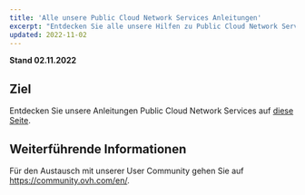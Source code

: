 ```yaml
---
title: 'Alle unsere Public Cloud Network Services Anleitungen'
excerpt: "Entdecken Sie alle unsere Hilfen zu Public Cloud Network Services"
updated: 2022-11-02
---
```


**Stand 02.11.2022**

## Ziel

Entdecken Sie unsere Anleitungen Public Cloud Network Services auf [diese Seite](/products/public-cloud-network).

## Weiterführende Informationen

Für den Austausch mit unserer User Community gehen Sie auf <https://community.ovh.com/en/>.
